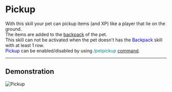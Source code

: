 # Pickup

With this skill your pet can pickup items (and XP) like a player that lie on the ground.<br>
The items are added to the [backpack](skills/backpack) of the pet.<br>
This skill can not be activated when the pet doesn't has the <font color="blue">Backpack</font> skill with at least 1 row.<br>
<font color="blue">Pickup</font> can be enabled/disabled by using <font color="DarkCyan">/petpickup</font> [command](commands).

----

## Demonstration

![Pickup](/wiki/images/skills/pickup.gif)